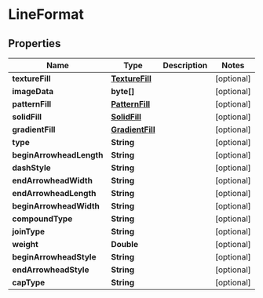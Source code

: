 
# LineFormat

## Properties
Name | Type | Description | Notes
------------ | ------------- | ------------- | -------------
**textureFill** | [**TextureFill**](TextureFill.md) |  |  [optional]
**imageData** | **byte[]** |  |  [optional]
**patternFill** | [**PatternFill**](PatternFill.md) |  |  [optional]
**solidFill** | [**SolidFill**](SolidFill.md) |  |  [optional]
**gradientFill** | [**GradientFill**](GradientFill.md) |  |  [optional]
**type** | **String** |  |  [optional]
**beginArrowheadLength** | **String** |  |  [optional]
**dashStyle** | **String** |  |  [optional]
**endArrowheadWidth** | **String** |  |  [optional]
**endArrowheadLength** | **String** |  |  [optional]
**beginArrowheadWidth** | **String** |  |  [optional]
**compoundType** | **String** |  |  [optional]
**joinType** | **String** |  |  [optional]
**weight** | **Double** |  |  [optional]
**beginArrowheadStyle** | **String** |  |  [optional]
**endArrowheadStyle** | **String** |  |  [optional]
**capType** | **String** |  |  [optional]



